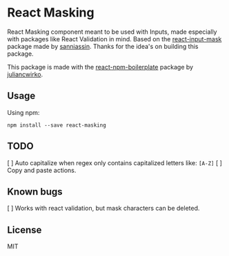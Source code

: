 # React Masking

React Masking component meant to be used with Inputs, made especially with packages like React Validation in mind.
Based on the [react-input-mask](https://github.com/sanniassin/react-input-mask) package made by [sanniassin](https://github.com/sanniassin).
Thanks for the idea's on building this package.

This package is made with the [react-npm-boilerplate](https://github.com/juliancwirko/react-npm-boilerplate) 
package by [juliancwirko](https://github.com/juliancwirko). 

## Usage

Using npm:

    npm install --save react-masking
    
## TODO

[ ] Auto capitalize when regex only contains capitalized letters like: `[A-Z]`
[ ] Copy and paste actions.

## Known bugs

[ ] Works with react validation, but mask characters can be deleted. 

## License

MIT